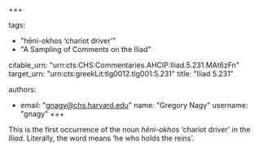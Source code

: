 +++

tags:
- "hēni-okhos ‘chariot driver’"
- "A Sampling of Comments on the Iliad"

citable_urn: "urn:cts:CHS:Commentaries.AHCIP:Iliad.5.231.MAt6zFn"
target_urn: "urn:cts:greekLit:tlg0012.tlg001:5.231"
title: "Iliad 5.231"

authors:
- email: "gnagy@chs.harvard.edu"
  name: "Gregory Nagy"
  username: "gnagy"
+++

<p>This is the first occurrence of the noun <em>hēni-okhos</em> ‘chariot driver’ in the <em>Iliad</em>. Literally, the word means ‘he who holds the reins’.  </p>